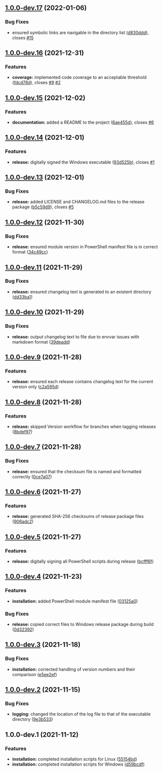## [1.0.0-dev.17](https://github.com/goldenpathtechnologies/ci/compare/v1.0.0-dev.16...v1.0.0-dev.17) (2022-01-06)


### Bug Fixes

* ensured symbolic links are navigable in the directory list ([d830ddd](https://github.com/goldenpathtechnologies/ci/commit/d830ddd4eaebb52bd39f3ea1b361ec5f90a490ee)), closes [#15](https://github.com/goldenpathtechnologies/ci/issues/15)

## [1.0.0-dev.16](https://github.com/goldenpathtechnologies/ci/compare/v1.0.0-dev.15...v1.0.0-dev.16) (2021-12-31)


### Features

* **coverage:** implemented code coverage to an acceptable threshold ([fdcd78d](https://github.com/goldenpathtechnologies/ci/commit/fdcd78d0c9bdcc0a203481e8bc88d8c1c6259331)), closes [#9](https://github.com/goldenpathtechnologies/ci/issues/9) [#2](https://github.com/goldenpathtechnologies/ci/issues/2)

## [1.0.0-dev.15](https://github.com/GoldenPathTechnologies/ci/compare/v1.0.0-dev.14...v1.0.0-dev.15) (2021-12-02)


### Features

* **documentation:** added a README to the project ([6ae455d](https://github.com/GoldenPathTechnologies/ci/commit/6ae455d1293abd10ad7f2fa207249dd50d9aa70c)), closes [#6](https://github.com/GoldenPathTechnologies/ci/issues/6)

## [1.0.0-dev.14](https://github.com/GoldenPathTechnologies/ci/compare/v1.0.0-dev.13...v1.0.0-dev.14) (2021-12-01)


### Features

* **release:** digitally signed the Windows executable ([93d525b](https://github.com/GoldenPathTechnologies/ci/commit/93d525bbdfa98e7a014772db876c3a0af0749d43)), closes [#1](https://github.com/GoldenPathTechnologies/ci/issues/1)

## [1.0.0-dev.13](https://github.com/GoldenPathTechnologies/ci/compare/v1.0.0-dev.12...v1.0.0-dev.13) (2021-12-01)


### Bug Fixes

* **release:** added LICENSE and CHANGELOG.md files to the release package ([b5c59d9](https://github.com/GoldenPathTechnologies/ci/commit/b5c59d9261783c5a1e1edcc75da0d0a277c6b4ae)), closes [#5](https://github.com/GoldenPathTechnologies/ci/issues/5)

## [1.0.0-dev.12](https://github.com/GoldenPathTechnologies/ci/compare/v1.0.0-dev.11...v1.0.0-dev.12) (2021-11-30)


### Bug Fixes

* **release:** ensured module version in PowerShell manifest file is in correct format ([34c49cc](https://github.com/GoldenPathTechnologies/ci/commit/34c49ccdc769d2ad06f8dc9705f6f3915fb9e401))

## [1.0.0-dev.11](https://github.com/GoldenPathTechnologies/ci/compare/v1.0.0-dev.10...v1.0.0-dev.11) (2021-11-29)


### Bug Fixes

* **release:** ensured changelog text is generated to an existent directory ([dd33ba1](https://github.com/GoldenPathTechnologies/ci/commit/dd33ba1478836261fc90daec50effff052fab900))

## [1.0.0-dev.10](https://github.com/GoldenPathTechnologies/ci/compare/v1.0.0-dev.9...v1.0.0-dev.10) (2021-11-29)


### Bug Fixes

* **release:** output changelog text to file due to envvar issues with markdown format ([39deadd](https://github.com/GoldenPathTechnologies/ci/commit/39deadde553beafd5c4b64d108bce7bf5a6ec90c))

## [1.0.0-dev.9](https://github.com/GoldenPathTechnologies/ci/compare/v1.0.0-dev.8...v1.0.0-dev.9) (2021-11-28)


### Features

* **release:** ensured each release contains changelog text for the current version only ([c2a595d](https://github.com/GoldenPathTechnologies/ci/commit/c2a595defcad9f640a05dd1434033e94d85ceccb))

## [1.0.0-dev.8](https://github.com/GoldenPathTechnologies/ci/compare/v1.0.0-dev.7...v1.0.0-dev.8) (2021-11-28)


### Features

* **release:** skipped Version workflow for branches when tagging releases ([8bdef97](https://github.com/GoldenPathTechnologies/ci/commit/8bdef977e50611d5a1d9fbc919f333d52adaa900))

## [1.0.0-dev.7](https://github.com/GoldenPathTechnologies/ci/compare/v1.0.0-dev.6...v1.0.0-dev.7) (2021-11-28)


### Bug Fixes

* **release:** ensured that the checksum file is named and formatted correctly ([0ce7a07](https://github.com/GoldenPathTechnologies/ci/commit/0ce7a07b4e7597405e961eea5052fac5121745fa))

## [1.0.0-dev.6](https://github.com/GoldenPathTechnologies/ci/compare/v1.0.0-dev.5...v1.0.0-dev.6) (2021-11-27)


### Features

* **release:** generated SHA-256 checksums of release package files ([906adc2](https://github.com/GoldenPathTechnologies/ci/commit/906adc203aa4160bbe8d13c5d1a0d7a899ba04aa))

## [1.0.0-dev.5](https://github.com/GoldenPathTechnologies/ci/compare/v1.0.0-dev.4...v1.0.0-dev.5) (2021-11-27)


### Features

* **release:** digitally signing all PowerShell scripts during release ([bcfff6f](https://github.com/GoldenPathTechnologies/ci/commit/bcfff6f1a9a2c5ee8d41449a2f0dbb35fe8e0226))

## [1.0.0-dev.4](https://github.com/GoldenPathTechnologies/ci/compare/v1.0.0-dev.3...v1.0.0-dev.4) (2021-11-23)


### Features

* **installation:** added PowerShell module manifest file ([03125a0](https://github.com/GoldenPathTechnologies/ci/commit/03125a0d8edfeb4fc7f9ed4889c5d7ba5a24b2ba))


### Bug Fixes

* **release:** copied correct files to Windows release package during build ([0d32392](https://github.com/GoldenPathTechnologies/ci/commit/0d32392e0738a212522b9f9375acf783429115c3))

## [1.0.0-dev.3](https://github.com/GoldenPathTechnologies/ci/compare/v1.0.0-dev.2...v1.0.0-dev.3) (2021-11-18)


### Bug Fixes

* **installation:** corrected handling of version numbers and their comparison ([e5ee2ef](https://github.com/GoldenPathTechnologies/ci/commit/e5ee2ef1e1b136d1aa626bbc8f39959ab711be1e))

## [1.0.0-dev.2](https://github.com/GoldenPathTechnologies/ci/compare/v1.0.0-dev.1...v1.0.0-dev.2) (2021-11-15)


### Bug Fixes

* **logging:** changed the location of the log file to that of the executable directory ([9e3b533](https://github.com/GoldenPathTechnologies/ci/commit/9e3b53332b515a0aa38933f61aa05a7ec688a25e))

## 1.0.0-dev.1 (2021-11-12)


### Features

* **installation:** completed installation scripts for Linux ([55154bd](https://github.com/GoldenPathTechnologies/ci/commit/55154bd6db48f663dec334706f5ce80811d2fe31))
* **installation:** completed installation scripts for Windows ([d59bcdf](https://github.com/GoldenPathTechnologies/ci/commit/d59bcdf83ce94190751278c85d0c5ae712047816))
